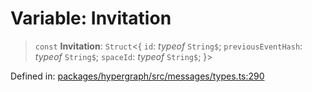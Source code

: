 # Variable: Invitation

> `const` **Invitation**: `Struct`\<\{ `id`: *typeof* `String$`; `previousEventHash`: *typeof* `String$`; `spaceId`: *typeof* `String$`; \}\>

Defined in: [packages/hypergraph/src/messages/types.ts:290](https://github.com/hashirpm/hypergraph/blob/ab4ea1cdb9430798142e0d735aac9d31c2cf0ae0/packages/hypergraph/src/messages/types.ts#L290)
